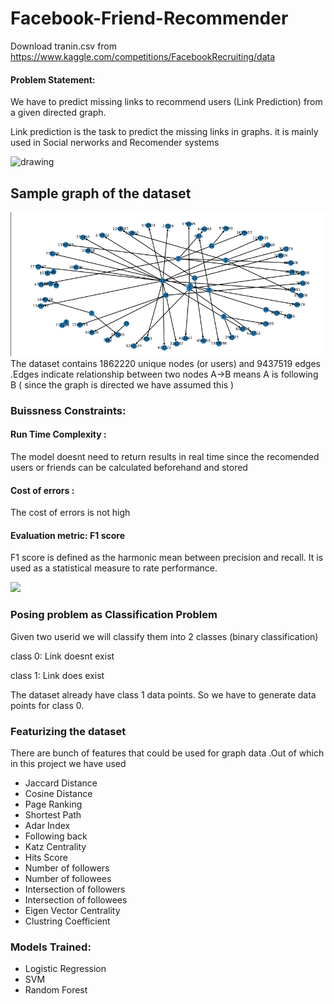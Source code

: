 # Facebook-Friend-Recommender

Download tranin.csv from https://www.kaggle.com/competitions/FacebookRecruiting/data


#### Problem Statement:
We have to predict missing links to recommend users (Link Prediction) from a given directed graph.
 
Link prediction is the task to predict the missing links in graphs. it is mainly used in Social nerworks and Recomender systems

<img src="https://www.mdpi.com/symmetry/symmetry-13-00485/article_deploy/html/images/symmetry-13-00485-g001.png" alt="drawing" width="700"/>

## Sample graph of the dataset
<img src="Sample_graph.png" width="700" />
The dataset contains 1862220 unique nodes (or users) and 9437519 edges .Edges indicate relationship between two nodes  A->B means A is following B ( since the graph is directed we have assumed this ) 

### Buissness Constraints:
  #### Run Time Complexity : 
  The model doesnt need to return results in real time since the recomended users or friends can be calculated beforehand and stored
  #### Cost of errors :
  The cost of errors is not high
  #### Evaluation metric: F1 score 
  F1 score is defined as the harmonic mean between precision and recall. It is used as a statistical measure to rate performance.
  
  <img src="https://www.tutorialexample.com/wp-content/uploads/2022/01/how-to-compute-accuracy-precision-recall-and-f1-score-in-machine-learning.png" width="400" />
  
  
### Posing problem as Classification Problem
Given two userid we will classify them into 2 classes (binary classification)

class 0: Link doesnt exist

class 1: Link does exist

The dataset already have class 1 data points. So we have to generate data points for class 0.


### Featurizing the dataset
There are bunch of features that could be used for graph data .Out of which in this  project we have used 
* Jaccard Distance
* Cosine Distance
* Page Ranking
* Shortest Path
* Adar Index
* Following back
* Katz Centrality
* Hits Score
* Number of followers
* Number of followees
* Intersection of followers
* Intersection of followees
* Eigen Vector Centrality
* Clustring Coefficient

### Models Trained:
* Logistic Regression
* SVM
* Random Forest

